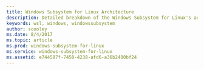 ```yaml
---
title: Windows Subsystem for Linux Architecture
description: Detailed breakdown of the Windows Subsystem for Linux's architecture.
keywords: wsl, windows, windowssubsystem
author: scooley
ms.date: 8/4/2017
ms.topic: article
ms.prod: windows-subsystem-for-linux
ms.service: windows-subsystem-for-linux
ms.assetid: e744587f-7450-4238-afd6-a36b2400bf24
---
```


